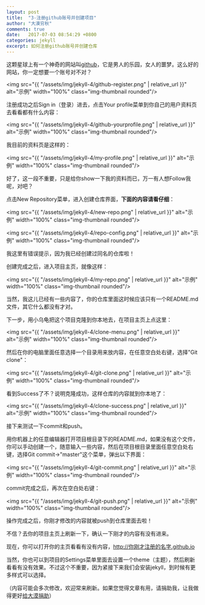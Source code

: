 ```yaml
---
layout: post
title:  "3-注册github账号并创建项目"
author: "大漠穷秋"
comments: true
date:   2017-07-03 08:54:29 +0800
categories: jekyll
excerpt: 如何注册github账号并创建仓库
---
```


这颗星球上有一个神奇的网站叫<a href="https://github.com/" target="_blank">github</a>，它是男人的乐园，女人的噩梦。这么好的网站，你一定想要一个账号对不对？

<img src="{{ "/assets/img/jekyll-4/github-register.png" | relative_url }}" alt="示例" width="100%" class="img-thumbnail rounded"/>

注册成功之后Sign in（登录）进去，点击Your profile菜单到你自己的用户资料页去看看都有什么内容：

<img src="{{ "/assets/img/jekyll-4/github-yourprofile.png" | relative_url }}" alt="示例" width="100%" class="img-thumbnail rounded"/>

我目前的资料页是这样的：

<img src="{{ "/assets/img/jekyll-4/my-profile.png" | relative_url }}" alt="示例" width="100%" class="img-thumbnail rounded"/>

好了，这一段不重要，只是给你show一下我的资料而已，万一有人想Follow我呢，对吧？

点击New Repository菜单，进入创建仓库界面，**下面的内容请看仔细**：

<img src="{{ "/assets/img/jekyll-4/new-repo.png" | relative_url }}" alt="示例" width="100%" class="img-thumbnail rounded"/>

<img src="{{ "/assets/img/jekyll-4/repo-config.png" | relative_url }}" alt="示例" width="100%" class="img-thumbnail rounded"/>

我这里有错误提示，因为我已经创建过同名的仓库啦！

创建完成之后，进入项目主页，就像这样：

<img src="{{ "/assets/img/jekyll-4/my-repo.png" | relative_url }}" alt="示例" width="100%" class="img-thumbnail rounded"/>

当然，我这儿已经有一些内容了，你的仓库里面这时候应该只有一个README.md文件，其它什么都没有才对。

下一步，用小乌龟把这个项目克隆到你本地去，在项目主页上点这里：

<img src="{{ "/assets/img/jekyll-4/clone-menu.png" | relative_url }}" alt="示例" width="100%" class="img-thumbnail rounded"/>

然后在你的电脑里面任意选择一个目录用来放内容，在任意空白处右键，选择"Git clone"：

<img src="{{ "/assets/img/jekyll-4/git-clone.png" | relative_url }}" alt="示例" width="100%" class="img-thumbnail rounded"/>

看到Success了不？说明克隆成功，这样仓库的内容就到你本地了：

<img src="{{ "/assets/img/jekyll-4/clone-success.png" | relative_url }}" alt="示例" width="100%" class="img-thumbnail rounded"/>

接下来测试一下commit和push。

用你机器上的任意编辑器打开项目根目录下的README.md，如果没有这个文件，你可以手动创建一个，随意输入一些内容，然后在项目根目录里面任意空白处右键，选择Git commit->"master"这个菜单，弹出以下界面：

<img src="{{ "/assets/img/jekyll-4/git-commit.png" | relative_url }}" alt="示例" width="100%" class="img-thumbnail rounded"/>

commit完成之后，再次在空白处右键：

<img src="{{ "/assets/img/jekyll-4/git-push.png" | relative_url }}" alt="示例" width="100%" class="img-thumbnail rounded"/>

操作完成之后，你刚才修改的内容就被push到仓库里面去啦！

不信？去你的项目主页上刷新一下，确认一下刚才的内容有没有进来。

现在，你可以打开你的主页看看有没有内容，http://你刚才注册的名字.github.io

当然，你也可以到项目的Settings菜单里面去设置一个theme（主题），然后刷新看看有没有效果。不过这个不重要，因为紧接下来我们会安装jekyll，到时候有更多样式可以选择。

（内容可能会多次修改，欢迎常来刷新。如果您觉得文章有用，请捐助我，让我做得更好<a href="http://damoqiongqiu.github.io/donate/index.html">给大漠捐助</a>）